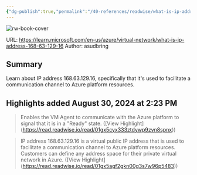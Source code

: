 ```yaml
---
{"dg-publish":true,"permalink":"/40-references/readwise/what-is-ip-address-168-63-129-16/","tags":["rw/articles"]}
---
```


![rw-book-cover](https://learn.microsoft.com/en-us/media/logos/logo-ms-social.png)
  
URL: https://learn.microsoft.com/en-us/azure/virtual-network/what-is-ip-address-168-63-129-16
Author: asudbring

## Summary

Learn about IP address 168.63.129.16, specifically that it's used to facilitate a communication channel to Azure platform resources.

## Highlights added August 30, 2024 at 2:23 PM
>Enables the VM Agent to communicate with the Azure platform to signal that it is in a "Ready" state. ([View Highlight] (https://read.readwise.io/read/01gx5cyx333ztdywp9zvn8spnx))


>IP address 168.63.129.16 is a virtual public IP address that is used to facilitate a communication channel to Azure platform resources. Customers can define any address space for their private virtual network in Azure. ([View Highlight] (https://read.readwise.io/read/01gx5agf2gkn00g3s7w96p5483))



